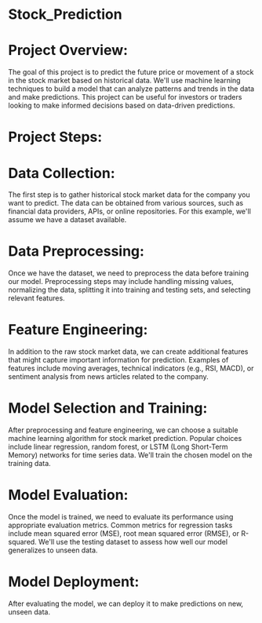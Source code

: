 # Stock_Prediction

# Project Overview:
The goal of this project is to predict the future price or movement of a stock in the stock market based on historical data. We'll use machine learning techniques to build a model that can analyze patterns and trends in the data and make predictions. This project can be useful for investors or traders looking to make informed decisions based on data-driven predictions.

# Project Steps:

  #  Data Collection: 
  
  The first step is to gather historical stock market data for the company you want to predict. The data can be obtained from various sources, such as financial data providers, APIs, or online repositories. For this example, we'll assume we have a dataset available.

 #   Data Preprocessing:
 Once we have the dataset, we need to preprocess the data before training our model. Preprocessing steps may include handling missing values, normalizing the data, splitting it into training and testing sets, and selecting relevant features.

  #  Feature Engineering: 
  In addition to the raw stock market data, we can create additional features that might capture important information for prediction. Examples of features include moving averages, technical indicators (e.g., RSI, MACD), or sentiment analysis from news articles related to the company.

  #  Model Selection and Training:
  After preprocessing and feature engineering, we can choose a suitable machine learning algorithm for stock market prediction. Popular choices include linear regression, random forest, or LSTM (Long Short-Term Memory) networks for time series data. We'll train the chosen model on the training data.

  #  Model Evaluation: 
  Once the model is trained, we need to evaluate its performance using appropriate evaluation metrics. Common metrics for regression tasks include mean squared error (MSE), root mean squared error (RMSE), or R-squared. We'll use the testing dataset to assess how well our model generalizes to unseen data.

 #   Model Deployment:
 After evaluating the model, we can deploy it to make predictions on new, unseen data.
